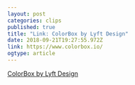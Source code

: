 ```yaml
---
layout: post 
categories: clips 
published: true 
title: "Link: ColorBox by Lyft Design" 
date: 2018-09-21T19:27:55.972Z 
link: https://www.colorbox.io/ 
ogtype: article 
---
```

[ ColorBox by Lyft Design ]( https://www.colorbox.io/ ) 

